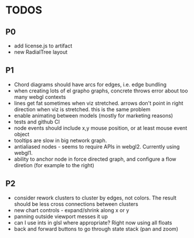 # TODOS

## P0
* add license.js to artifact
* new RadialTree layout

## P1
* Chord diagrams should have arcs for edges, i.e. edge bundling
* when creating lots of el grapho graphs, concrete throws error about too many webgl contexts
* lines get fat sometimes when viz stretched.  arrows don't point in right direction when viz is stretched.  this is the same problem
* enable animating between models (mostly for marketing reasons)
* tests and github CI
* node events should include x,y mouse position, or at least mouse event object
* tooltips are slow in big network graph.
* antialiased nodes - seems to require APIs in webgl2.  Currently using webgl1.
* ability to anchor node in force directed graph, and configure a flow diretion (for example to the right)

## P2
* consider rework clusters to cluster by edges, not colors.  The result should be less cross connections between clusters
* new chart controls - expand/shrink along x or y
* panning outside viewport messes it up
* can I use ints in glsl where appropriate? Right now using all floats
* back and forward buttons to go through state stack (pan and zoom)
